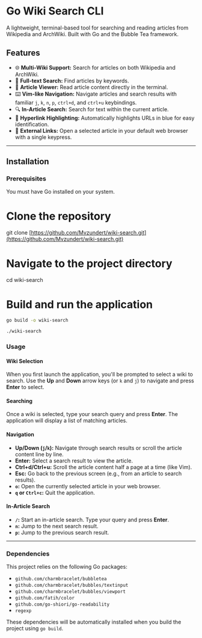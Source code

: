 # Go Wiki Search CLI

A lightweight, terminal-based tool for searching and reading articles from Wikipedia and ArchWiki. Built with Go and the Bubble Tea framework.

## Features

-   🌐 **Multi-Wiki Support:** Search for articles on both Wikipedia and ArchWiki.
-   🔎 **Full-text Search:** Find articles by keywords.
-   📖 **Article Viewer:** Read article content directly in the terminal.
-   ⌨️ **Vim-like Navigation:** Navigate articles and search results with familiar `j`, `k`, `n`, `p`, `ctrl+d`, and `ctrl+u` keybindings.
-   🔍 **In-Article Search:** Search for text within the current article.
-   🔗 **Hyperlink Highlighting:** Automatically highlights URLs in blue for easy identification.
-   🚀 **External Links:** Open a selected article in your default web browser with a single keypress.

---

## Installation

### Prerequisites

You must have Go installed on your system.

# Clone the repository
git clone [https://github.com/Mvzundert/wiki-search.git](https://github.com/Mvzundert/wiki-search.git)

# Navigate to the project directory
cd wiki-search

# Build and run the application

```bash
go build -o wiki-search

./wiki-search
```

### Usage

#### Wiki Selection

When you first launch the application, you'll be prompted to select a wiki to search. Use the **Up** and **Down** arrow keys (or `k` and `j`) to navigate and press **Enter** to select.

#### Searching

Once a wiki is selected, type your search query and press **Enter**. The application will display a list of matching articles.

#### Navigation

* **Up/Down (`j`/`k`):** Navigate through search results or scroll the article content line by line.
* **Enter:** Select a search result to view the article.
* **Ctrl+d/Ctrl+u:** Scroll the article content half a page at a time (like Vim).
* **Esc:** Go back to the previous screen (e.g., from an article to search results).
* **`o`:** Open the currently selected article in your web browser.
* **`q` or `Ctrl+c`:** Quit the application.

#### In-Article Search

* **`/`:** Start an in-article search. Type your query and press **Enter**.
* **`n`:** Jump to the next search result.
* **`p`:** Jump to the previous search result.

***

### Dependencies

This project relies on the following Go packages:

* `github.com/charmbracelet/bubbletea`
* `github.com/charmbracelet/bubbles/textinput`
* `github.com/charmbracelet/bubbles/viewport`
* `github.com/fatih/color`
* `github.com/go-shiori/go-readability`
* `regexp`

These dependencies will be automatically installed when you build the project using `go build`.
